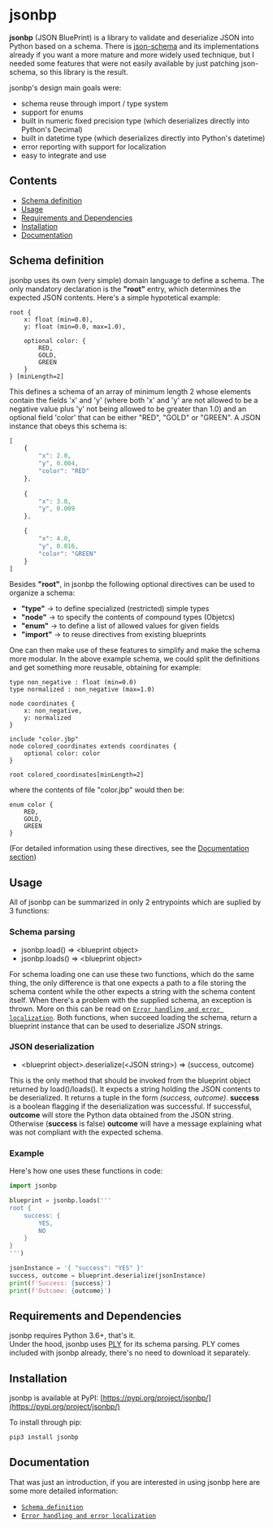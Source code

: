 
# jsonbp

**jsonbp** (JSON BluePrint) is a library to validate and deserialize JSON into Python based on a schema. There is [json-schema][json_schema] and its implementations already if you want a more mature and more widely used technique, but I needed some features that were not easily available by just patching json-schema, so this library is the result.

jsonbp's design main goals were:
- schema reuse through import / type system
- support for enums
- built in numeric fixed precision type (which deserializes directly into Python's Decimal)
- built in datetime type (which deserializes directly into Python's datetime)
- error reporting with support for localization
- easy to integrate and use

## Contents
 - [Schema definition](#schema-definition)
 - [Usage](#usage)
 - [Requirements and Dependencies](#requirements-and-dependencies)
 - [Installation](#installation)
 - [Documentation](#documentation)

## Schema definition

jsonbp uses its own (very simple) domain language to define a schema.
The only mandatory declaration is the **"root"** entry, which determines the expected JSON contents.
Here's a simple hypotetical example:

```
root {
	x: float (min=0.0),
	y: float (min=0.0, max=1.0),

	optional color: {
		RED,
		GOLD,
		GREEN
	}
} [minLength=2]
```

This defines a schema of an array of minimum length 2 whose elements contain the fields 'x' and 'y' (where both 'x' and 'y' are not allowed to be a negative value plus 'y' not being allowed to be greater than 1.0) and an optional field 'color' that can be either "RED", "GOLD" or "GREEN". A JSON instance that obeys this schema is:

```js
[
	{
		"x": 2.0,
		"y", 0.004,
		"color": "RED"
	},
	
	{
		"x": 3.0,
		"y", 0.009
	},

	{
		"x": 4.0,
		"y", 0.016,
		"color": "GREEN"
	}
]
```

Besides **"root"**, in jsonbp the following optional directives can be used to organize a schema:
- **"type"** -> to define specialized (restricted) simple types
- **"node"** -> to specify the contents of compound types (Objetcs)
- **"enum"** -> to define a list of allowed values for given fields
- **"import"** -> to reuse directives from existing blueprints

One can then make use of these features to simplify and make the schema more modular. In the above example schema, we could split the definitions and get something more reusable, obtaining for example:

```
type non_negative : float (min=0.0)
type normalized : non_negative (max=1.0)

node coordinates {
	x: non_negative,
	y: normalized
}

include "color.jbp"
node colored_coordinates extends coordinates {
	optional color: color
}

root colored_coordinates[minLength=2]
```

where the contents of file "color.jbp" would then be:

```
enum color {
	RED,
	GOLD,
	GREEN
}
```

(For detailed information using these directives, see the [Documentation section](#documentation))

## Usage

All of jsonbp can be summarized in only 2 entrypoints which are suplied by 3 functions:

### Schema parsing

- jsonbp.load(<schema file path>) => \<blueprint object>
- jsonbp.loads(<schema string>) => \<blueprint object>

For schema loading one can use these two functions, which do the same thing, the only difference is that one expects a path to a file storing the schema content while the other expects a string with the schema content itself. When there's a problem with the supplied schema, an exception is thrown. More on this can be read on [`Error handling and error localization`](docs/error.md). Both functions, when succeed loading the schema, return a blueprint instance that can be used to deserialize JSON strings.

### JSON deserialization

- \<blueprint object>.deserialize(\<JSON string>) => (success, outcome)

This is the only method that should be invoked from the blueprint object returned by load()/loads(). It expects a string holding the JSON contents to be deserialized. It returns a tuple in the form *(success, outcome)*. **success** is a boolean flagging if the deserialization was successful. If successful, **outcome** will store the Python data obtained from the JSON string. Otherwise (**success** is false) **outcome** will have a message explaining what was not compliant with the expected schema.

### Example

Here's how one uses these functions in code:

```py
import jsonbp

blueprint = jsonbp.loads('''
root {
    success: {
        YES,
        NO
    }
}
''')

jsonInstance = '{ "success": "YES" }'
success, outcome = blueprint.deserialize(jsonInstance)
print(f'Success: {success}')
print(f'Outcome: {outcome}')
```

## Requirements and Dependencies

jsonbp requires Python 3.6+, that's it.  
Under the hood, jsonbp uses [PLY][ply] for its schema parsing. PLY comes included with jsonbp already, there's no need to download it separately.

## Installation

jsonbp is available at PyPI:  [https://pypi.org/project/jsonbp/](https://pypi.org/project/jsonbp/)

To install through pip:
```bash
pip3 install jsonbp
```

## Documentation

That was just an introduction, if you are interested in using jsonbp here are some more detailed information:
- [`Schema definition`](docs/schema.md)
- [`Error handling and error localization`](docs/error.md)

[//]: References
   [json_schema]: <https://json-schema.org/>
   [ply]: <https://www.dabeaz.com/ply/>
   
